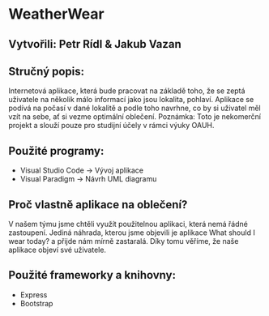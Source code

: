 # WeatherWear
## Vytvořili: Petr Rídl & Jakub Vazan
## Stručný popis:
Internetová aplikace, která bude pracovat na základě toho, že se zeptá uživatele na několik málo informací jako jsou lokalita, pohlaví. Aplikace se podívá na počasí v dané lokalitě a podle toho navrhne, co by si uživatel měl vzít na sebe, ať si vezme optimální oblečení. 
Poznámka: Toto je nekomerční projekt a slouží pouze pro studijní účely v rámci výuky OAUH.

## Použité programy:
- Visual Studio Code -> Vývoj aplikace
- Visual Paradigm -> Návrh UML diagramu

## Proč vlastně aplikace na oblečení?
V našem týmu jsme chtěli využít použitelnou aplikaci, která nemá řádné zastoupení. Jediná náhrada, kterou jsme objevili je aplikace What should I wear today? a přijde nám mírně 
zastaralá. Díky tomu věříme, že naše aplikace objeví své uživatele.

## Použité frameworky a knihovny:
- Express
- Bootstrap
